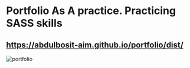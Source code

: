 # Portfolio As A practice. Practicing SASS skills
## https://abdulbosit-aim.github.io/portfolio/dist/
![portfolio](https://user-images.githubusercontent.com/60416638/140385885-38d39e78-3387-4fb3-bb56-e7a8af6fb097.png)
